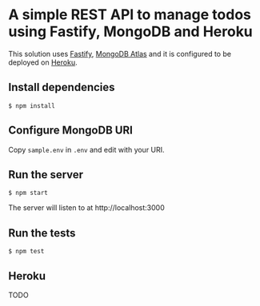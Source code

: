 # A simple REST API to manage todos using Fastify, MongoDB and Heroku

This solution uses [Fastify](https://www.fastify.io/), [MongoDB Atlas](https://www.mongodb.com/cloud/atlas) and it is configured to be deployed on [Heroku](https://www.heroku.com/).

## Install dependencies

    $ npm install

## Configure MongoDB URI

Copy `sample.env` in `.env` and edit with your URI.

## Run the server

    $ npm start

The server will listen to at http://localhost:3000

## Run the tests

    $ npm test

## Heroku

TODO